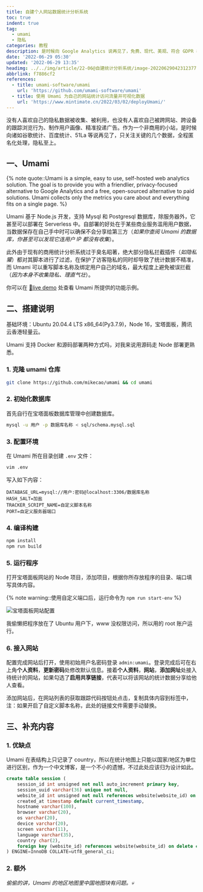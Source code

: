```yaml
---
title: 自建个人网站数据统计分析系统
toc: true
indent: true
tag:
  - umami
  - 隐私
categories: 教程
description: 是时候向 Google Analytics 说再见了，免费、现代、美观、符合 GDPR 标准且支持自部署的 umami 闪亮登场。只关心重要指标：网页浏览量、使用的设备和以及访问者的来源，不使用 Cookie、不收集任何个人数据，也不存跨站点或跨设备跟踪，一切都是以隐私为中心的轻量化数据统计分析系统。
date: '2022-06-29 05:30'
updated: '2022-06-29 13:35'
headimg: ../../img/article/22-06@自建统计分析系统/image-20220629042312377.png
abbrlink: f7886cf2
references:
  - title: umami-software/umami 
    url: 'https://github.com/umami-software/umami'
  - title: 使用 Umami 为自己的网站统计访问流量并可视化数据 
    url: 'https://www.mintimate.cn/2022/03/02/deployUmami/'
---
```


没有人喜欢自己的隐私数据被收集、被利用，也没有人喜欢自己被跨网站、跨设备的跟踪浏览行为、制作用户画像、精准投递广告。作为一个非商用的小站，是时候向诸如谷歌统计、百度统计、51La 等说再见了，只关注关键的几个数据，全程匿名化处理，隐私至上。

## 一、Umami

{% note quote::Umami is a simple, easy to use, self-hosted web analytics solution. The goal is to provide you with a friendlier, privacy-focused alternative to Google Analytics and a free, open-sourced alternative to paid solutions. Umami collects only the metrics you care about and everything fits on a single page. %}

Umami 基于 Node.js 开发，支持 Mysql 和 Postgresql 数据库，除服务器外，它甚至可以部署在 Serverless 中。自部署的好处在于某些商业服务滥用用户数据，当数据保存在自己手中时可以确保不会分享给第三方（*如果你查阅 Umami 的数据库，你甚至可以发现它连用户 IP 都没有收集*）。

此外由于现有的商用统计分析系统过于臭名昭著，绝大部分隐私拦截插件（*如隐私獾*）都对其脚本进行了过滤，在保护了访客隐私的同时却导致了统计数据不精准，而 Umami 可以重写脚本名称及绑定用户自己的域名，最大程度上避免被误拦截（*因为本身不收集隐私、理直气壮*）。

你可以在 [🔗live demo](https://app.umami.is/share/ISgW2qz8/flightphp.com) 处查看 Umami 所提供的功能示例。

## 二、搭建说明

基础环境：Ubuntu 20.04.4 LTS x86_64(Py3.7.9)，Node 16，宝塔面板，腾讯云香港轻量云。

Umami 支持 Docker 和源码部署两种方式吗，对我来说用源码走 Node 部署更熟悉。

### 1. 克隆 umami 仓库

```bash
git clone https://github.com/mikecao/umami && cd umami
```

### 2. 初始化数据库

首先自行在宝塔面板数据库管理中创建数据库。

```bash
mysql -u 用户 -p 数据库名称 < sql/schema.mysql.sql
```

### 3. 配置环境

在 Umami 所在目录创建 `.env` 文件：

```bash
vim .env
```

写入如下内容：

```env
DATABASE_URL=mysql://用户:密码@localhost:3306/数据库名称
HASH_SALT=加盐
TRACKER_SCRIPT_NAME=自定义脚本名称
PORT=自定义服务器端口
```

### 4. 编译构建

```bash
npm install
npm run build
```

### 5. 运行程序

打开宝塔面板网站的 Node 项目，添加项目，根据你所存放程序的目录、端口填写具体内容。

{% note warning::使用自定义端口后，运行命令为 `npm run start-env` %}

![宝塔面板网站配置](../../img/article/22-06@自建统计分析系统/image-20220629131802024.png)

我偷懒把程序放在了 Ubuntu 用户下，www 没权限访问，所以用的 root 账户运行。

### 6. 接入网站

配置完成网站后打开，使用初始用户名密码登录 `admin:umami`。登录完成后可在右上角**个人资料**，**更新密码**处修改默认信息。接着**个人资料**，**网站**，**添加网址**处接入待统计的网站，如果勾选了**启用共享链接**，代表可以将该网站的统计数据分享给他人查看。

添加网站后，在网站列表的获取跟踪代码按钮处点击，复制具体内容到标签中，注：如果开启了自定义脚本名称，此处的链接文件需要手动替换。

## 三、补充内容

### 1. 优缺点

Umami 在表结构上只记录了 country，所以在统计地图上只能以国家/地区为单位进行区别，作为一个中文博客，是一个不小的遗憾，不过此处应该归为设计如此。

```sql
create table session (
    session_id int unsigned not null auto_increment primary key,
    session_uuid varchar(36) unique not null,
    website_id int unsigned not null references website(website_id) on delete cascade,
    created_at timestamp default current_timestamp,
    hostname varchar(100),
    browser varchar(20),
    os varchar(20),
    device varchar(20),
    screen varchar(11),
    language varchar(35),
    country char(2),
    foreign key (website_id) references website(website_id) on delete cascade
) ENGINE=InnoDB COLLATE=utf8_general_ci;
```

### 2. 额外

*偷偷的讲，Umami 的地区地图里中国地图块有问题。💀*
